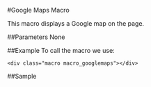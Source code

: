 #Google Maps Macro

This macro displays a Google map on the page.


##Parameters
None


##Example
To call the macro we use:

    <div class="macro macro_googlemaps"></div>


##Sample

<div class="macro macro_googlemaps"></div>
